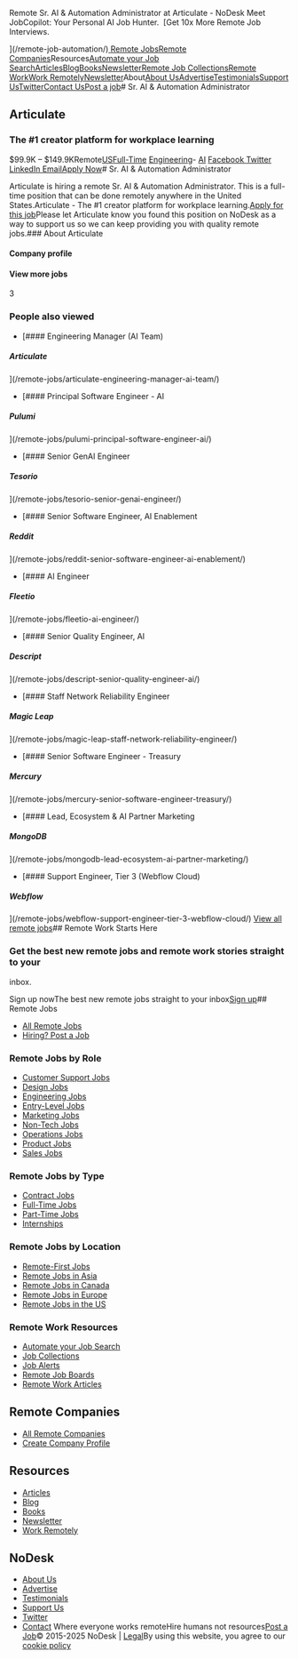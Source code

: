 Remote Sr. AI & Automation Administrator at Articulate - NoDesk
Meet JobCopilot: Your Personal AI Job Hunter. 
[Get 10x More Remote Job Interviews.

](/remote-job-automation/)[
](/)[Remote Jobs](/remote-jobs/)[Remote Companies](/remote-companies/)Resources[Automate your Job Search](/remote-job-automation/)[Articles](/articles/)[Blog](/blog/)[Books](/books/)[Newsletter](/newsletter/)[Remote Job Collections](/remote-jobs/collections/)[Remote Work](/remote-work/)[Work Remotely](/work-remotely/)[Newsletter](/newsletter/)About[About Us](/about/)[Advertise](/advertise/)[Testimonials](/remote-jobs/new/#testimonials)[Support Us](/support/)[Twitter](https://twitter.com/nodeskco)[Contact Us](/contact/)[Post a job](/remote-jobs/new/)# Sr. AI & Automation Administrator

## Articulate

### The #1 creator platform for workplace learning

$99.9K – $149.9KRemote[US](/remote-jobs/us/)[Full-Time](/remote-jobs/full-time/)
[Engineering](/remote-jobs/engineering/)- [AI](/remote-jobs/ai/)
[Facebook
](https://www.facebook.com/sharer/sharer.php?u=https%3a%2f%2fnodesk.co%2fremote-jobs%2farticulate-sr-ai-automation-administrator%2f)[Twitter
](https://twitter.com/intent/tweet/?text=Articulate%20is%20hiring%20a%20remote%20Sr.%20AI%20%26%20Automation%20Administrator&url=https%3a%2f%2fnodesk.co%2fremote-jobs%2farticulate-sr-ai-automation-administrator%2f&via=nodeskco)[LinkedIn
](https://www.linkedin.com/shareArticle?mini=true&source=NoDesk&title=Sr.%20AI%20%26%20Automation%20Administrator&url=https%3a%2f%2fnodesk.co%2fremote-jobs%2farticulate-sr-ai-automation-administrator%2f)[Email](mailto:?body=Check%20it%20out:%20https%3a%2f%2fnodesk.co%2fremote-jobs%2farticulate-sr-ai-automation-administrator%2f%20via%20NoDesk&subject=Articulate%20is%20hiring%20a%20remote%20Sr.%20AI%20%26%20Automation%20Administrator)[Apply Now](https://jobs.lever.co/articulate/ccd834cf-9c11-4a80-9022-57bdd00f4da5?lever-origin=applied&lever-source%5B%5D=nodesk)# Sr. AI & Automation Administrator

Articulate is hiring a remote Sr. AI & Automation Administrator. This is a full-time position that can be done remotely anywhere in the United States.Articulate - The #1 creator platform for workplace learning.[Apply for this job](https://jobs.lever.co/articulate/ccd834cf-9c11-4a80-9022-57bdd00f4da5?lever-origin=applied&lever-source%5B%5D=nodesk)Please let Articulate know you
found this position on NoDesk as a way to support us so we can
keep providing you with quality remote jobs.### About Articulate

#### Company profile

#### View more jobs
3

### People also viewed

- [#### Engineering Manager (AI Team)

##### Articulate

](/remote-jobs/articulate-engineering-manager-ai-team/)
- [#### Principal Software Engineer - AI

##### Pulumi

](/remote-jobs/pulumi-principal-software-engineer-ai/)
- [#### Senior GenAI Engineer

##### Tesorio

](/remote-jobs/tesorio-senior-genai-engineer/)
- [#### Senior Software Engineer, AI Enablement

##### Reddit

](/remote-jobs/reddit-senior-software-engineer-ai-enablement/)
- [#### AI Engineer

##### Fleetio

](/remote-jobs/fleetio-ai-engineer/)
- [#### Senior Quality Engineer, AI

##### Descript

](/remote-jobs/descript-senior-quality-engineer-ai/)
- [#### Staff Network Reliability Engineer

##### Magic Leap

](/remote-jobs/magic-leap-staff-network-reliability-engineer/)
- [#### Senior Software Engineer - Treasury

##### Mercury

](/remote-jobs/mercury-senior-software-engineer-treasury/)
- [#### Lead, Ecosystem & AI Partner Marketing

##### MongoDB

](/remote-jobs/mongodb-lead-ecosystem-ai-partner-marketing/)
- [#### Support Engineer, Tier 3 (Webflow Cloud)

##### Webflow

](/remote-jobs/webflow-support-engineer-tier-3-webflow-cloud/)
[
View all remote jobs](/remote-jobs/)## Remote Work Starts Here

### Get the best new remote jobs and remote work stories straight to your
inbox.

Sign up nowThe best new remote jobs
straight to your inbox[Sign up](https://nodesk.substack.com/subscribe)## Remote Jobs

- [All Remote Jobs](/remote-jobs/)
- [Hiring? Post a Job](/remote-jobs/new/)
### Remote Jobs by Role

- [Customer Support Jobs](/remote-jobs/customer-support/)
- [Design Jobs](/remote-jobs/design/)
- [Engineering Jobs](/remote-jobs/engineering/)
- [Entry-Level Jobs](/remote-jobs/entry-level/)
- [Marketing Jobs](/remote-jobs/marketing/)
- [Non-Tech Jobs](/remote-jobs/non-tech/)
- [Operations Jobs](/remote-jobs/operations/)
- [Product Jobs](/remote-jobs/product/)
- [Sales Jobs](/remote-jobs/sales/)
### Remote Jobs by Type

- [Contract Jobs](/remote-jobs/contract/)
- [Full-Time Jobs](/remote-jobs/full-time/)
- [Part-Time Jobs](/remote-jobs/part-time/)
- [Internships](/remote-jobs/internship/)
### Remote Jobs by Location

- [Remote-First Jobs](/remote-jobs/remote-first/)
- [Remote Jobs in Asia](/remote-jobs/asia/)
- [Remote Jobs in Canada](/remote-jobs/canada/)
- [Remote Jobs in Europe](/remote-jobs/europe/)
- [Remote Jobs in the US](/remote-jobs/us/)
### Remote Work Resources

- [Automate your Job Search](/remote-job-automation/)
- [Job Collections](/remote-jobs/collections/)
- [Job Alerts](/newsletter/)
- [Remote Job Boards](/remote-work/)
- [Remote Work Articles](/articles/remote-work/)
## Remote Companies

- [All Remote Companies](/remote-companies/)
- [Create Company Profile](/remote-companies/new/)
## Resources

- [Articles](/articles/)
- [Blog](/blog/)
- [Books](/books/)
- [Newsletter](/newsletter/)
- [Work Remotely](/work-remotely/)
## NoDesk

- [About Us](/about/)
- [Advertise](/advertise/)
- [Testimonials](/remote-jobs/new/#testimonials)
- [Support Us](/support/)
- [Twitter](https://twitter.com/nodeskco)
- [Contact](/contact/)
Where everyone works remoteHire humans not resources[Post a Job](/remote-jobs/new/)© 2015-2025 NoDesk |
[Legal](/legal/)By using this website, you agree to our
[cookie policy](/legal/)
